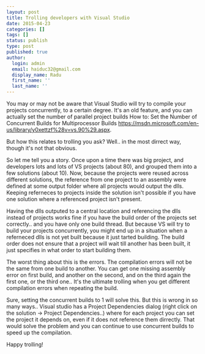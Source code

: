 ```yaml
---
layout: post
title: Trolling developers with Visual Studio
date: 2015-04-23
categories: []
tags: []
status: publish
type: post
published: true
author:
  login: admin
  email: haiduc32@gmail.com
  display_name: Radu
  first_name: ''
  last_name: ''  
---
```

You may or may not be aware that Visual Studio will try to compile your projects concurrently, to a certain degree. It's an old feature, and you can actually set the number of parallel project builds How to: Set the Number of Concurrent Builds for Multiprocessor Builds https://msdn.microsoft.com/en-us/library/y0xettzf%28v=vs.90%29.aspx.

But how this relates to trolling you ask? Well.. in the most dirrect way, though it's not that obvious.

So let me tell you a story. Once upon a time there was big project, and developers lots and lots of VS projects (about 80), and grouped them into a few solutions (about 10). Now, because the projects were reused across different solutions, the reference from one project to an assembly were defined at some output folder where all projects would output the dlls. Keeping referneces to projects inside the solution isn't possible if you have one solution where a referenced project isn't present.

Having the dlls outputed to a central location and referencing the dlls instead of projects works fine if you have the build order of the projects set correctly.. and you have only one build thread. But because VS will try to build your projects concurrently, you might end up in a situation when a referneced dlls is not yet built because it just tarted building. The build order does not ensure that a project will wait till another has been built, it just specifies in what order to start building them.

The worst thing about this is the errors. The compilation errors will not be the same from one build to another. You can get one missing assembly error on first build, and another on the second, and on the third again the first one, or the third one.. It's the ultimate trolling when you get different compilation errors when repeating the build.

Sure, setting the concurrent builds to 1 will solve this. But this is wrong in so many ways.. Visual studio has a Project Dependencies dialog (right click on the solution -> Project Dependencies..) where for each project you can set the project it depends on, even if it does not reference them dirrectly. That would solve the problem and you can continue to use concurrent builds to speed up the compilation.

Happy trolling!

